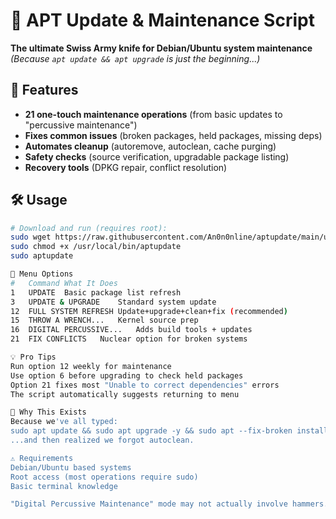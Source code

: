 # 🔄 APT Update & Maintenance Script

**The ultimate Swiss Army knife for Debian/Ubuntu system maintenance**  
*(Because `apt update && apt upgrade` is just the beginning...)*

## 🚀 Features
- **21 one-touch maintenance operations** (from basic updates to "percussive maintenance")
- **Fixes common issues** (broken packages, held packages, missing deps)
- **Automates cleanup** (autoremove, autoclean, cache purging)
- **Safety checks** (source verification, upgradable package listing)
- **Recovery tools** (DPKG repair, conflict resolution)

## 🛠️ Usage
```bash
# Download and run (requires root):
sudo wget https://raw.githubusercontent.com/An0n0nline/aptupdate/main/update.sh -O /usr/local/bin/aptupdate
sudo chmod +x /usr/local/bin/aptupdate
sudo aptupdate

📜 Menu Options
#	Command	What It Does
1	UPDATE	Basic package list refresh
3	UPDATE & UPGRADE	Standard system update
12	FULL SYSTEM REFRESH	Update+upgrade+clean+fix (recommended)
15	THROW A WRENCH...	Kernel source prep
16	DIGITAL PERCUSSIVE...	Adds build tools + updates
21	FIX CONFLICTS	Nuclear option for broken systems

💡 Pro Tips
Run option 12 weekly for maintenance
Use option 6 before upgrading to check held packages
Option 21 fixes most "Unable to correct dependencies" errors
The script automatically suggests returning to menu

🤔 Why This Exists
Because we've all typed:
sudo apt update && sudo apt upgrade -y && sudo apt --fix-broken install && sudo apt autoremove -y &&...
...and then realized we forgot autoclean.

⚠️ Requirements
Debian/Ubuntu based systems
Root access (most operations require sudo)
Basic terminal knowledge

"Digital Percussive Maintenance" mode may not actually involve hammers. 🔨😉
